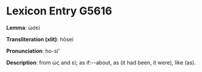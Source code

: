 # Lexicon Entry G5616

**Lemma**: ὡσεί

**Transliteration (xlit)**: hōseí

**Pronunciation**: ho-si'

**Description**:
from ὡς and εἰ; as if:--about, as (it had been, it were), like (as).
